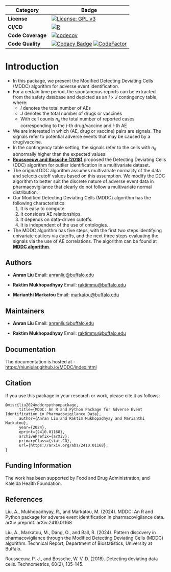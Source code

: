 | Category          | Badge                                                                                                                                                                                                                                                                                                                                                              |
| ----------------- | ------------------------------------------------------------------------------------------------------------------------------------------------------------------------------------------------------------------------------------------------------------------------------------------------------------------------------------------------------------------ |
| **License**       | [![License: GPL v3](https://img.shields.io/badge/License-GPLv3-blue.svg)](https://github.com/niuniular/MDDC/blob/main/LICENSE.md)                                                                                                                                                                                                                                       |
| **CI/CD**         | [![R](https://github.com/niuniular/MDDC/actions/workflows/r.yml/badge.svg)](https://github.com/niuniular/MDDC/actions/workflows/r.yml)                                                           |
| **Code Coverage** | [![codecov](https://codecov.io/gh/niuniular/MDDC/graph/badge.svg?token=YLQNKH2AI6)](https://codecov.io/gh/niuniular/MDDC)                                                                                                                                                                                                                             |
| **Code Quality**  | [![Codacy Badge](https://app.codacy.com/project/badge/Grade/c71ad2e3c52546e7a99ee8fea57d6142)](https://app.codacy.com/gh/niuniular/MDDC/dashboard?utm_source=gh\&utm_medium=referral\&utm_content=\&utm_campaign=Badge_grade) [![CodeFactor](https://www.codefactor.io/repository/github/niuniular/mddc/badge)](https://www.codefactor.io/repository/github/niuniular/mddc) |

# Introduction

* In this package, we present the Modified Detecting Deviating Cells (MDDC) algorithm for adverse event identification.
* For a certain time period, the spontaneous reports can be extracted from the safety database and depicted as an $I \times J$ contingency table, where:
  * $I$ denotes the total number of AEs
  * $J$ denotes the total number of drugs or vaccines
  * With cell counts $n_{ij}$ the total number of reported cases corresponding to the $j$-th drug/vaccine and $i$-th AE
* We are interested in which (AE, drug or vaccine) pairs are signals. The signals refer to potential adverse events that may be caused by a drug/vaccine.
* In the contingency table setting, the signals refer to the cells with $n_{ij}$ abnormally higher than the expected values.
* [**Rousseeuw and Bossche (2018)**](https://wis.kuleuven.be/stat/robust/papers/publications-2018/rousseeuwvandenbossche-ddc-technometrics-2018.pdf) proposed the Detecting Deviating Cells (DDC) algorithm for outlier identification in a multivariate dataset.
* The original DDC algorithm assumes multivariate normality of the data and selects cutoff values based on this assumption. We modify the DDC algorithm to better suit the discrete nature of adverse event data in pharmacovigilance that clearly do not follow a multivariate normal distribution.
* Our Modified Detecting Deviating Cells (MDDC) algorithm has the following characteristics:
  1. It is easy to compute.
  2. It considers AE relationships.
  3. It depends on data-driven cutoffs.
  4. It is independent of the use of ontologies.
* The MDDC algorithm has five steps, with the first two steps identifying univariate outliers via cutoffs, and the next three steps evaluating the signals via the use of AE correlations. The algorithm can be found at **[MDDC algorithm](https://mddc.readthedocs.io/en/latest/user_guide/mddc_algorithm.html)**.

## Authors

* **Anran Liu**
  Email: <anranliu@buffalo.edu>

* **Raktim Mukhopadhyay**
  Email: <raktimmu@buffalo.edu>

* **Marianthi Markatou**
  Email: <markatou@buffalo.edu>

## Maintainers

* **Anran Liu** Email: <anranliu@buffalo.edu>

* **Raktim Mukhopadhyay** Email: <raktimmu@buffalo.edu>

## Documentation

The documentation is hosted at - https://niuniular.github.io/MDDC/index.html

## Citation

If you use this package in your research or work, please cite it as follows:

```
@misc{liu2024mddcrpythonpackage,
      title={MDDC: An R and Python Package for Adverse Event Identification in Pharmacovigilance Data}, 
      author={Anran Liu and Raktim Mukhopadhyay and Marianthi Markatou},
      year={2024},
      eprint={2410.01168},
      archivePrefix={arXiv},
      primaryClass={stat.CO},
      url={https://arxiv.org/abs/2410.01168}, 
}
```

## Funding Information

The work has been supported by Food and Drug Administration, and Kaleida Health Foundation.

## References

Liu, A., Mukhopadhyay, R., and Markatou, M. (2024). MDDC: An R and Python package for adverse event identification in pharmacovigilance data. arXiv preprint. arXiv:2410.01168

Liu, A., Markatou, M., Dang, O., and Ball, R. (2024). Pattern discovery in pharmacovigilance through the Modified Detecting Deviating Cells (MDDC) algorithm. Technical Report, Department of Biostatistics, University at Buffalo.

Rousseeuw, P. J., and Bossche, W. V. D. (2018). Detecting deviating data cells. Technometrics, 60(2), 135-145.
